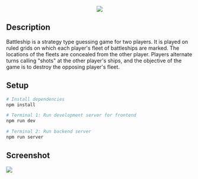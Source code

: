 <p align="center">
<img src="https://user-images.githubusercontent.com/72305598/134335664-bd03cc36-3a0a-473c-8925-a929939c2d61.png" />
</p>

## Description

Battleship is a strategy type guessing game for two players. It is played on ruled grids on which each player's fleet of battleships are marked. The locations of the fleets are concealed from the other player. Players alternate turns calling "shots" at the other player's ships, and the objective of the game is to destroy the opposing player's fleet.

## Setup

```bash
# Install dependencies
npm install

# Terminal 1: Run development server for frontend
npm run dev

# Terminal 2: Run backend server
npm run server
```

## Screenshot

![](https://user-images.githubusercontent.com/72305598/137637652-9759e6f2-33e4-4029-825d-135e176737a7.png)
